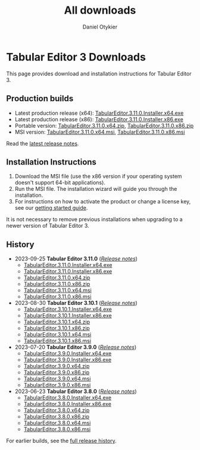 ﻿---
uid: downloads
title: All downloads
author: Daniel Otykier
updated: 2023-09-25
---
# Tabular Editor 3 Downloads

This page provides download and installation instructions for Tabular Editor 3.

## Production builds

- Latest production release (x64): [TabularEditor.3.11.0.Installer.x64.exe](https://cdn.tabulareditor.com/files/TabularEditor.3.11.0.Installer.x64.exe)
- Latest production release (x86): [TabularEditor.3.11.0.Installer.x86.exe](https://cdn.tabulareditor.com/files/TabularEditor.3.11.0.Installer.x86.exe)
- Portable version: [TabularEditor.3.11.0.x64.zip](https://cdn.tabulareditor.com/files/TabularEditor.3.11.0.x64.zip), [TabularEditor.3.11.0.x86.zip](https://cdn.tabulareditor.com/files/TabularEditor.3.11.0.x86.zip)
- MSI version: [TabularEditor.3.11.0.x64.msi](https://cdn.tabulareditor.com/files/TabularEditor.3.11.0.x64.msi), [TabularEditor.3.11.0.x86.msi](https://cdn.tabulareditor.com/files/TabularEditor.3.11.0.x86.msi)

Read the [latest release notes](release-notes/3_11_0.md).

## Installation Instructions

1. Download the MSI file (use the x86 version if your operating system doesn't support 64-bit applications).
2. Run the MSI file. The installation wizard will guide you through the installation.
3. For instructions on how to activate the product or change a license key, see our [getting started guide](https://docs.tabulareditor.com/te3/getting-started.html).

It is not necessary to remove previous installations when upgrading to a newer version of Tabular Editor 3.

## History

- 2023-09-25 **Tabular Editor 3.11.0** (*[Release notes](release-notes/3_10_1.md)*)
  - [TabularEditor.3.11.0.Installer.x64.exe](https://cdn.tabulareditor.com/files/TabularEditor.3.11.0.Installer.x64.exe)
  - [TabularEditor.3.11.0.Installer.x86.exe](https://cdn.tabulareditor.com/files/TabularEditor.3.11.0.Installer.x86.exe)
  - [TabularEditor.3.11.0.x64.zip](https://cdn.tabulareditor.com/files/TabularEditor.3.11.0.x64.zip)
  - [TabularEditor.3.11.0.x86.zip](https://cdn.tabulareditor.com/files/TabularEditor.3.11.0.x86.zip)
  - [TabularEditor.3.11.0.x64.msi](https://cdn.tabulareditor.com/files/TabularEditor.3.11.0.x64.msi)
  - [TabularEditor.3.11.0.x86.msi](https://cdn.tabulareditor.com/files/TabularEditor.3.11.0.x86.msi)
- 2023-08-30 **Tabular Editor 3.10.1** (*[Release notes](release-notes/3_10_1.md)*)
  - [TabularEditor.3.10.1.Installer.x64.exe](https://cdn.tabulareditor.com/files/TabularEditor.3.10.1.Installer.x64.exe)
  - [TabularEditor.3.10.1.Installer.x86.exe](https://cdn.tabulareditor.com/files/TabularEditor.3.10.1.Installer.x86.exe)
  - [TabularEditor.3.10.1.x64.zip](https://cdn.tabulareditor.com/files/TabularEditor.3.10.1.x64.zip)
  - [TabularEditor.3.10.1.x86.zip](https://cdn.tabulareditor.com/files/TabularEditor.3.10.1.x86.zip)
  - [TabularEditor.3.10.1.x64.msi](https://cdn.tabulareditor.com/files/TabularEditor.3.10.1.x64.msi)
  - [TabularEditor.3.10.1.x86.msi](https://cdn.tabulareditor.com/files/TabularEditor.3.10.1.x86.msi)
- 2023-07-20 **Tabular Editor 3.9.0** (*[Release notes](release-notes/3_9_0.md)*)
  - [TabularEditor.3.9.0.Installer.x64.exe](https://cdn.tabulareditor.com/files/TabularEditor.3.9.0.Installer.x64.exe)
  - [TabularEditor.3.9.0.Installer.x86.exe](https://cdn.tabulareditor.com/files/TabularEditor.3.9.0.Installer.x86.exe)
  - [TabularEditor.3.9.0.x64.zip](https://cdn.tabulareditor.com/files/TabularEditor.3.9.0.x64.zip)
  - [TabularEditor.3.9.0.x86.zip](https://cdn.tabulareditor.com/files/TabularEditor.3.9.0.x86.zip)
  - [TabularEditor.3.9.0.x64.msi](https://cdn.tabulareditor.com/files/TabularEditor.3.9.0.x64.msi)
  - [TabularEditor.3.9.0.x86.msi](https://cdn.tabulareditor.com/files/TabularEditor.3.9.0.x86.msi)
- 2023-06-23 **Tabular Editor 3.8.0** (*[Release notes](release-notes/3_8_0.md)*)
  - [TabularEditor.3.8.0.Installer.x64.exe](https://cdn.tabulareditor.com/files/TabularEditor.3.8.0.Installer.x64.exe)
  - [TabularEditor.3.8.0.Installer.x86.exe](https://cdn.tabulareditor.com/files/TabularEditor.3.8.0.Installer.x86.exe)
  - [TabularEditor.3.8.0.x64.zip](https://cdn.tabulareditor.com/files/TabularEditor.3.8.0.x64.zip)
  - [TabularEditor.3.8.0.x86.zip](https://cdn.tabulareditor.com/files/TabularEditor.3.8.0.x86.zip)
  - [TabularEditor.3.8.0.x64.msi](https://cdn.tabulareditor.com/files/TabularEditor.3.8.0.x64.msi)
  - [TabularEditor.3.8.0.x86.msi](https://cdn.tabulareditor.com/files/TabularEditor.3.8.0.x86.msi)

For earlier builds, see the [full release history](release-history.md).
